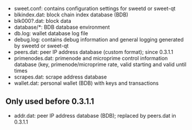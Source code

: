 
* sweet.conf: contains configuration settings for sweetd or sweet-qt
* blkindex.dat: block chain index database (BDB)
* blk000?.dat: block data
* database/*: BDB database environment
* db.log: wallet database log file
* debug.log: contains debug information and general logging generated by sweetd or sweet-qt
* peers.dat: peer IP address database (custom format); since 0.3.1.1
* primenodes.dat: primenode and microprime control information database (key, primenode/microprime rate, valid starting and valid until times
* scrapes.dat: scrape address database
* wallet.dat: personal wallet (BDB) with keys and transactions

Only used before 0.3.1.1
---------------------
* addr.dat: peer IP address database (BDB); replaced by peers.dat in 0.3.1.1
